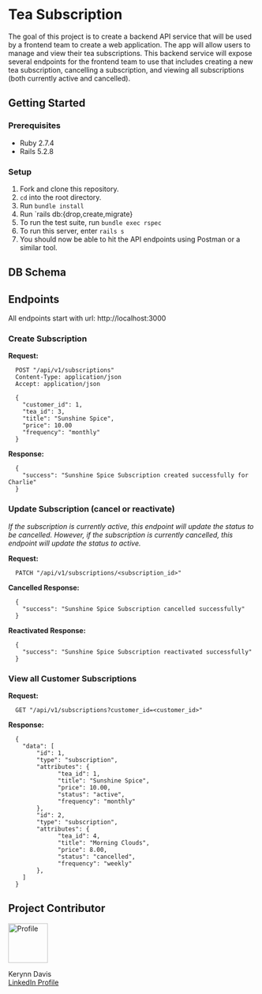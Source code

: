# Tea Subscription

The goal of this project is to create a backend API service that will be used by a frontend team to create a web application. The app will allow users to manage and view their tea subscriptions. This backend service will expose several endpoints for the frontend team to use that includes creating a new tea subscription, cancelling a subscription, and viewing all subscriptions (both currently active and cancelled).

## Getting Started

### Prerequisites

* Ruby 2.7.4
* Rails 5.2.8

### Setup

1. Fork and clone this repository.
2. `cd` into the root directory.
3. Run `bundle install`
4. Run `rails db:{drop,create,migrate}
5. To run the test suite, run `bundle exec rspec`
6. To run this server, enter `rails s`
7. You should now be able to hit the API endpoints using Postman or a similar tool.

## DB Schema

## Endpoints

All endpoints start with url: http://localhost:3000

### Create Subscription

**Request:**
```
  POST "/api/v1/subscriptions"
  Content-Type: application/json
  Accept: application/json

  {
    "customer_id": 1,
    "tea_id": 3,
    "title": "Sunshine Spice",
    "price": 10.00
    "frequency": "monthly"
  }
```

**Response:**
```
  {
    "success": "Sunshine Spice Subscription created successfully for Charlie" 
  }
```

### Update Subscription (cancel or reactivate)
  *If the subscription is currently active, this endpoint will update the status to be cancelled. However, if the subscription is currently cancelled, this endpoint will update the status to active.*

**Request:**
```
  PATCH "/api/v1/subscriptions/<subscription_id>"
```

**Cancelled Response:**
```
  {
    "success": "Sunshine Spice Subscription cancelled successfully"
  }
```

**Reactivated Response:**
```
  {
    "success": "Sunshine Spice Subscription reactivated successfully"
  }
```

### View all Customer Subscriptions

**Request:**
```
  GET "/api/v1/subscriptions?customer_id=<customer_id>"
```

**Response:**
```
  {
    "data": [
        "id": 1,
        "type": "subscription",
        "attributes": {
              "tea_id": 1,
              "title": "Sunshine Spice",
              "price": 10.00,
              "status": "active",
              "frequency": "monthly"
        },
        "id": 2,
        "type": "subscription",
        "attributes": {
              "tea_id": 4,
              "title": "Morning Clouds",
              "price": 8.00,
              "status": "cancelled",
              "frequency": "weekly"
        },
    ]
  }
```

## Project Contributor

<div align="left">
  <img src="https://avatars.githubusercontent.com/u/111480866?v=4" alt="Profile" width="80" height="80">
  <p align="left">
    Kerynn Davis<br>
    <a href="https://www.linkedin.com/in/kerynn-davis/">LinkedIn Profile</a>
  </p>
</div>
